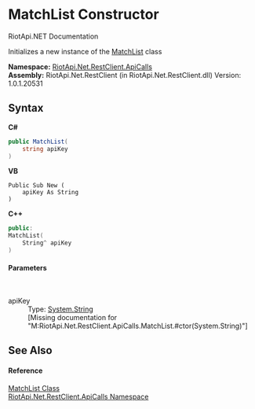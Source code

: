 # MatchList Constructor 
RiotApi.NET Documentation 

Initializes a new instance of the <a href="fa1e9124-6ffa-8e5b-dba8-f59331becab9">MatchList</a> class

**Namespace:**&nbsp;<a href="ce503962-9d76-4097-585e-86aa8997f5c3">RiotApi.Net.RestClient.ApiCalls</a><br />**Assembly:**&nbsp;RiotApi.Net.RestClient (in RiotApi.Net.RestClient.dll) Version: 1.0.1.20531

## Syntax

**C#**<br />
``` C#
public MatchList(
	string apiKey
)
```

**VB**<br />
``` VB
Public Sub New ( 
	apiKey As String
)
```

**C++**<br />
``` C++
public:
MatchList(
	String^ apiKey
)
```


#### Parameters
&nbsp;<dl><dt>apiKey</dt><dd>Type: <a href="http://msdn2.microsoft.com/en-us/library/s1wwdcbf" target="_blank">System.String</a><br />\[Missing <param name="apiKey"/> documentation for "M:RiotApi.Net.RestClient.ApiCalls.MatchList.#ctor(System.String)"\]</dd></dl>

## See Also


#### Reference
<a href="fa1e9124-6ffa-8e5b-dba8-f59331becab9">MatchList Class</a><br /><a href="ce503962-9d76-4097-585e-86aa8997f5c3">RiotApi.Net.RestClient.ApiCalls Namespace</a><br />